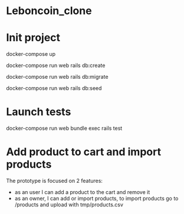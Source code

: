 # Leboncoin_clone

# Init project
docker-compose up

docker-compose run web rails db:create

docker-compose run web rails db:migrate

docker-compose run web rails db:seed

# Launch tests
docker-compose run web bundle exec rails test

# Add product to cart and import products

The prototype is focused on 2 features: 

- as an user I can add a product to the cart and remove it
- as an owner, I can add or import products, to import products go to /products and upload with tmp/products.csv
